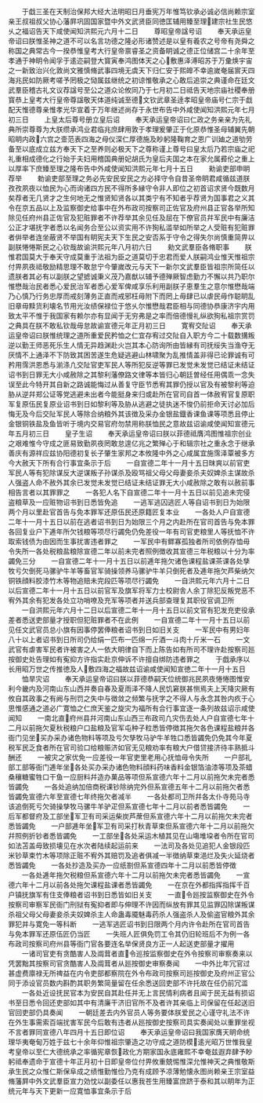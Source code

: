<!-- { "loadSidebar": true } -->
　　于戱三圣在天制治保邦大经大法明昭日月垂宪万年惟笃钦承必诚必信尚赖宗室亲王叔祖叔父协心藩屛巩固国家暨中外文武贤臣同徳匡辅用臻至理建宗社生民悠乆之福诏告天下咸使闻知洪熙元六月十二日
　　尊昭皇帝諡号诏
　　奉天承运皇帝诏曰朕惟圣神之道不可以名言功德之隆必形诸赞述是以皇有羲农之号帝有尧舜之称国之典常古今一揆恭惟皇考大行皇帝禀睿圣之资备眀诚之德正位储宫二十余年至孝通于神眀令闻孚于逺迩嗣登大寳寅奉鸿图体天之心敷惠泽溥昭苏于万彚焕宇宙之一新致治兴化敦尚文雅慎脩武事四境无虞天下归仁安于熙皥不幸逾嵗奄届賔天四海兆民如防厥考嗟予罔极之恸属兹继统之初谅惟敬承之心敢后追崇之典谨命在廷文武羣臣稽古礼文议荐諡号至公之道众论攸同乃于七月初二日祗告天地宗庙社稷奉册寳恭上皇考大行皇帝尊諡敬天体道纯诚至德文钦武章圣逹孝昭皇帝庙号仁宗于戱配天惟德尊亲惟孝光华宣着于万年继述尚存于永世布告中外咸使闻知洪熙元年七月初三日
　　上皇太后尊号册立皇后诏
　　奉天承运皇帝诏曰仁政之务亲亲为先礼典所崇尊尊为大朕缵承鸿业君临兆庶肆用敦于孝理爰肇正于化原恭惟圣母辅翼先朝昭眀内政六宫之壸范表四海之母仪深仁厚德施及眇躬隆鞠育之恩广训廸之道劬劳备至以底成立兹方奉天下之至养则必极天下之尊称谨上尊号曰皇太后乃若宗庙之祀礼重相成德化之行始于夫妇用稽国典册妃胡氏为皇后夫国之本在家允属彛伦之重上以厚率下庶臻至理之隆布告中外咸使闻知洪熙元年七月十五日
　　勑谕吏部申眀荐举
　　勅谕吏部至理之务必先安民安民之方必择守令自昔圣帝眀君咸循兹道朕孜孜夙夜以恤民为心而询诸四方民不得所多縁守令非人即位之初首诏求贤今既数月矣荐者无几贤才之生何地无之惟贤知贤各以其类宁有不知者乎荐贤为国事君之义其令在京五品以上及监察御史给事中在外布政司按察司正佐官及府州县正官各举所知除见任府州县正佐官及犯赃罪者不许荐举其余见任及屈在下僚官员幷军民中有廉洁公正才堪抚字者悉以名闻务合至公以资实用不许狥私滥举如所举之人受赃有犯赃罪者倂举者连坐蔽贤不举国有眀宪夫天下生民之安否系于守令之得失尔尚慎重简畀以副朕惓惓斯民之心钦哉故谕洪熙元年八月初六日
　　勑文武羣臣各脩职事
　　朕惟君国莫大于奉天守成莫重于法祖为臣之道莫切于忠君而爱人朕嗣鸿业惟天惟祖宗付畀夙夜祗敬励精思理不敢怠宁今肇嵗改元与天下一新尔文武羣臣皆祖宗所简任以遗朕者其必有以副朕之望摅诚秉义茂乃嘉猷以辅予德殚厥智虑勤力不懈以共乃职尔惟懋哉治民者悉心爱民治军者悉心爱军俾咸享乐利用副朕子恵羣生之意尔惟懋哉端乃心慎乃行务忠厚而戒刻薄务正直而戒邪枉毋附下而罔上毋肆已以虐民毋作聪眀乱旧章毋黩货利壊名节用光汝绩保禄位于悠乆尔惟懋哉君臣相与同德协恭康济宇内用致太平不惟于我国家有赖尔亦有显闻于无穷弗是之率而倍德慢礼纵欲狥私祖宗赏罚之典具在朕不敢私钦哉毋怠故谕宣德元年正月初三日
　　寛宥交阯诏
　　奉天承运皇帝诏曰朕惟统理之道所重爱民矜恤之仁宜存宥过交阯自入职方今二十载数搆叛逆以勤王师恶死乐生人情无异趋渊赴火岂其本心防询所由皆縁有司抚绥失当渔夺无厌情不上通泽不下防致其困苦遂生危疑逃避山林啸聚为乱推情盖非得已论罪诚有可矜用霈洪恩悉与湔涤凢交阯官吏军民人等所犯反逆等罪已发觉未发觉已结证未结证诏书到日罪无大小咸赦除之其黎利藩僚路文律等本皆归心朝廷曽经任用偶乖一念失误至此今特开其自新之路诚能悔过从善复守臣节悉宥其罪仍授以官及有被黎利等迫胁从逆幷郑公证等党逃避未出者今能挺身来归或赴所在官司自首一体赦宥官复原职军复原伍民复原业诏书到日如黎利等及胁从逃避之徒执迷不悛仍前拒命天讨必加后悔无及今后交阯军民人等除合纳粮外其该徴及采办金银盐鐡香课鱼课等项悉且停止金银铜铁盐及鱼皆听于境内交易官府勿禁用称朕恤民之意故兹诏谕咸使闻知宣德元年五月初三日
　　皇子生诏
　　奉天承运皇帝诏曰朕以菲德祗膺鸿图惟祖宗创业之艰难惟今守成之匪易致勤夙夜罔敢怠遑亿兆之繁殚心于和辑宗社之重永念于继承善庆有源祥应兹协阳德初复长子肇生家邦之本攸隆中外之心咸属宜施霈泽覃被多方今大赦天下所有合行事宜条示于后
　　一自宣德二年十一月十五日昩爽以前官吏军民人等有犯除谋反大逆谋叛子孙谋杀及殴骂祖父母父母妻妾杀夫奴婢杀主谋故杀人强盗人命不赦外其余已发觉未发觉已结证未结证罪无大小咸赦除之敢有以赦前事相告言者以其罪罪之
　　一各犯人名下自宣德二年十一月十五日以前见追未完侵盗粮草及一应赃物诏书到日悉皆免追
　　一逃军逃囚逃匠人等自诏书到日为始限两个月以里赴官首告与免本罪军还原伍民还原籍匠复本业
　　一各处人户自宣德二年十一月十五日以前在逃者诏书到日为始限三个月之内赴所在官司首告与免本罪各回复业户下逓年所欠钱粮等项尽行蠲免仍免差役一年有司官吏粮里人等抚恤不许取索钱债为由因而生事扰害违者罪之
　　一军民中有鳏寡孤独者所司依例存恤毋令失所一各处税粮盐粮除宣德二年以前未完者照例徴收其宣德三年税粮以十分为率蠲免三分
　　一自宣德二年十一月十五日以前逓年拖欠诸色课程盐课茶课各处孳牧亏欠倒死马骡驴牛羊等畜官军骑操领养马骡驴牛羊只倒死者及逓年拖欠芦柴纳欠铜铁顔料胶漆竹木等物追赔未完段匹等项尽行蠲免
　　一自洪熙元年六月十二日以后宣德二年十一月十五日以前官军及旗军将军力士校尉舎人余丁除犯反叛党恶不宥外其余有犯发各处立功哨嘹及充军等项者并送兵部查理复其职役官调卫所
　　一自洪熙元年六月十二日以后宣德二年十一月十五日以前文官有犯发充吏役承差者悉送吏部量才授职但犯赃罪者不在此例
　　一自宣德二年十一月十五日以前见任文武官员总小旗有因事停罢俸粮者诏书到日如旧关支
　　一军民中有男妇年八十以上者诏书到日所司仍给绢一匹布一匹绵一斤酒一斗肉十斤米一石
　　一文武官有虐害军民者许被害之人一依大眀律自下而上陈告如有所司不理许赴按察司廵按御史处告理如有寃抑方许指实赴京伸诉不许擅自绑防违者罪之
　　于戯承序以长用昭万世之传推徳及人敷四海之福故兹诏谕咸使闻知宣徳二年十一月十五日
　　恤旱灾诏
　　奉天承运皇帝诏曰朕以菲德恭嗣天位统御兆民夙夜惓惓图惟安利今畿内及河南山东山西并奏自春及夏雨泽不降人民饥窘朕甚恻焉夫上天降灾厥有攸自其政事之有阙与刑罚之失中与徴敛之频繁与抚字之不得人与永念其咎内疚于心思惟感通之道必广寛恤之仁庶天鉴之旋灾为福所有合行事宜逐一条列故兹诏示咸使闻知
　　一南北直府州县幷河南山东山西三布政司凢灾伤去处人户自宣德七年十二月以前拖欠夏秋税粮户口盐粮及官军屯种子粒悉皆停徴其拖欠各色课程盐粮幷各衙门见坐买办采办诸色物料等项及亏欠孳牧马驴牛羊牲口悉皆蠲免仍免其今年夏税军民乏食者所在官司验口给粮赈济如官无见粮劝率有粮大户借贷接济待丰熟抵斗酬还
　　一被灾之家优免一应差役一年官吏里老用心抚恤毋令失所
　　一户部礼部工部等衙门逓年坐各处买办采办诸色物料顔料药味香料金银箔油漆等项及茶蜡桑穰糖蜜牲口干鱼一应厨料幷造办菓品等项但系宣德六年十二月以前拖欠未完者悉皆蠲免
　　一各处追纳加倍商税课钞除纳完外但系宣德五年十二月以前拖欠者悉皆蠲免宣德六年至宣德七年终拖欠者减半
　　一各处都司卫所幷各太仆寺苑马寺该追倒死亏欠骑操孳牧马骡牛羊驴疋但系宣德七年十二月以前者悉皆蠲免
　　一后军都督府及工部坐军卫有司采运柴炭芦蓆但系宣德六年十二月以前拖欠未完者悉皆蠲免
　　一户部逓年坐军卫有司采打秋青草束但系宣德六年十二月以前拖欠幷照例折钞者悉皆蠲免
　　一工部坐各处采运木植其见在山塲堆垜者令所在官司如法苫盖毋致损壊见在水次者陆续起运前来
　　一法司及各处见追犯人金银段匹米钞草束竹木等项除正赃不宥外其赔罚及追者俱减一半徴纳草束浥烂及失火延烧者悉皆蠲免
　　一各处抄造及买办一应纸劄但系宣德四年十二月以前悉皆停徴
　　一各处逓年拖欠税粮但系宣德六年十二月以前拖欠未完者悉皆蠲免
　　一宣德六年十二月以前各处拖欠课程盐课者悉皆蠲免
　　一在京在外都指挥指挥千百户镇抚旗军有住支俸粮者诏书到日悉皆如旧关支
　　一直令廵按监察御史在外令按察司审察军民衙门刑狱有寃抑者即与伸理不许因而纵放有罪其见监罪囚除谋叛谋杀祖父母父母妻妾杀夫奴婢杀主人命蛊毒魇魅毒药杀人强盗杀人及偷盗官粮外其余罪犯并与寛免一等科断
　　一逃军逃匠诏书到日限两个月内许令赴所在官司首告与免本罪军还原伍匠仍当匠
　　一失班人匠俱免罚工令其仍旧轮班后不为例一各布政司按察司府州县等衙门官各要连名举保贤良方正一人起送吏部量才擢用
　　一诸司官吏有贪酷害人及阘茸者直令巡按监察御史在外令按察司审察奏来以凭罢黜其按察司官贪酷害人及阘茸者从廵按御史审察奏闻
　　一中外比年冗官过甚虚费廪禄无所禆益在内令吏部都察院在外令布政司按察司廵按御史及府州正官公同于添设官员数内斟酌其职务繁简量留在任余悉送回吏部不许托故在任仍前冗滥
　　一各处近设抚民官本为安民自其赴任并无上言民情利病者且闻于民无益有损诏书至日悉令回还吏部如其中有清廉干济旧官所不及者许其亲临上司保留在任起送旧官回吏部仍具奏闻
　　一朝廷差去内外官员人等务要体朕爱民之心谨守礼法不许在外生事需索百端扰害军民今后敢有违者从廵按御史按察司具实奏闻处以重罪坐视不言者罪同宣德八年四月十五日即位诏
　　奉天承运皇帝诏曰我国家膺天眀命统理华夷奄甸万姓于兹七十余年仰惟祖宗肇造之功守成之道防模逺光昭万世惟我皇考皇帝以至仁大德统承之率循宪章恢政化方期家国永底雍熙不幸奄兹遐弃肆予眇躬祗奉遗命于宣德十年正月初十日即皇帝位付畀攸重兢惕惟深允惟神天之典惟敬斯承生民之众惟仁斯保阜成之绩惟勤惟俭乃克有成顾予凉薄勉懐永图尚赖亲王宗室益脩藩屛中外文武羣臣宣力効忱以副委任以惠我苍生用臻富庶跻于泰和其以眀年为正统元年与天下更新一应寛恤事宜条示于后
